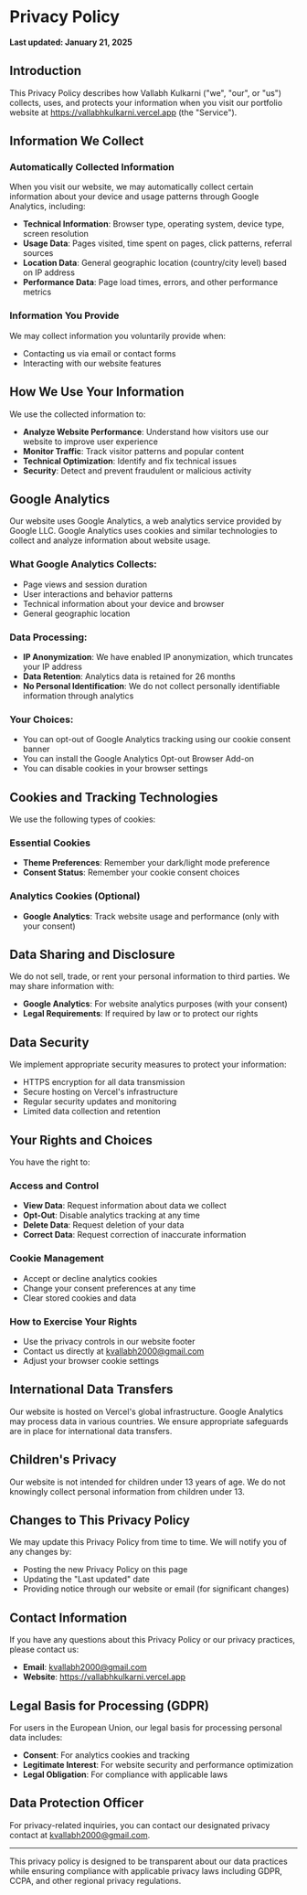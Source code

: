 # Privacy Policy

**Last updated: January 21, 2025**

## Introduction

This Privacy Policy describes how Vallabh Kulkarni ("we", "our", or "us") collects, uses, and protects your information when you visit our portfolio website at https://vallabhkulkarni.vercel.app (the "Service").

## Information We Collect

### Automatically Collected Information

When you visit our website, we may automatically collect certain information about your device and usage patterns through Google Analytics, including:

- **Technical Information**: Browser type, operating system, device type, screen resolution
- **Usage Data**: Pages visited, time spent on pages, click patterns, referral sources
- **Location Data**: General geographic location (country/city level) based on IP address
- **Performance Data**: Page load times, errors, and other performance metrics

### Information You Provide

We may collect information you voluntarily provide when:
- Contacting us via email or contact forms
- Interacting with our website features

## How We Use Your Information

We use the collected information to:

- **Analyze Website Performance**: Understand how visitors use our website to improve user experience
- **Monitor Traffic**: Track visitor patterns and popular content
- **Technical Optimization**: Identify and fix technical issues
- **Security**: Detect and prevent fraudulent or malicious activity

## Google Analytics

Our website uses Google Analytics, a web analytics service provided by Google LLC. Google Analytics uses cookies and similar technologies to collect and analyze information about website usage.

### What Google Analytics Collects:
- Page views and session duration
- User interactions and behavior patterns
- Technical information about your device and browser
- General geographic location

### Data Processing:
- **IP Anonymization**: We have enabled IP anonymization, which truncates your IP address
- **Data Retention**: Analytics data is retained for 26 months
- **No Personal Identification**: We do not collect personally identifiable information through analytics

### Your Choices:
- You can opt-out of Google Analytics tracking using our cookie consent banner
- You can install the Google Analytics Opt-out Browser Add-on
- You can disable cookies in your browser settings

## Cookies and Tracking Technologies

We use the following types of cookies:

### Essential Cookies
- **Theme Preferences**: Remember your dark/light mode preference
- **Consent Status**: Remember your cookie consent choices

### Analytics Cookies (Optional)
- **Google Analytics**: Track website usage and performance (only with your consent)

## Data Sharing and Disclosure

We do not sell, trade, or rent your personal information to third parties. We may share information with:

- **Google Analytics**: For website analytics purposes (with your consent)
- **Legal Requirements**: If required by law or to protect our rights

## Data Security

We implement appropriate security measures to protect your information:
- HTTPS encryption for all data transmission
- Secure hosting on Vercel's infrastructure
- Regular security updates and monitoring
- Limited data collection and retention

## Your Rights and Choices

You have the right to:

### Access and Control
- **View Data**: Request information about data we collect
- **Opt-Out**: Disable analytics tracking at any time
- **Delete Data**: Request deletion of your data
- **Correct Data**: Request correction of inaccurate information

### Cookie Management
- Accept or decline analytics cookies
- Change your consent preferences at any time
- Clear stored cookies and data

### How to Exercise Your Rights
- Use the privacy controls in our website footer
- Contact us directly at kvallabh2000@gmail.com
- Adjust your browser cookie settings

## International Data Transfers

Our website is hosted on Vercel's global infrastructure. Google Analytics may process data in various countries. We ensure appropriate safeguards are in place for international data transfers.

## Children's Privacy

Our website is not intended for children under 13 years of age. We do not knowingly collect personal information from children under 13.

## Changes to This Privacy Policy

We may update this Privacy Policy from time to time. We will notify you of any changes by:
- Posting the new Privacy Policy on this page
- Updating the "Last updated" date
- Providing notice through our website or email (for significant changes)

## Contact Information

If you have any questions about this Privacy Policy or our privacy practices, please contact us:

- **Email**: kvallabh2000@gmail.com
- **Website**: https://vallabhkulkarni.vercel.app

## Legal Basis for Processing (GDPR)

For users in the European Union, our legal basis for processing personal data includes:

- **Consent**: For analytics cookies and tracking
- **Legitimate Interest**: For website security and performance optimization
- **Legal Obligation**: For compliance with applicable laws

## Data Protection Officer

For privacy-related inquiries, you can contact our designated privacy contact at kvallabh2000@gmail.com.

---

This privacy policy is designed to be transparent about our data practices while ensuring compliance with applicable privacy laws including GDPR, CCPA, and other regional privacy regulations.
